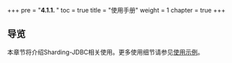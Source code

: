 +++
pre = "<b>4.1.1. </b>"
toc = true
title = "使用手册"
weight = 1
chapter = true
+++

## 导览

本章节将介绍Sharding-JDBC相关使用。更多使用细节请参见[使用示例](https://github.com/apache/shardingsphere-example)。

